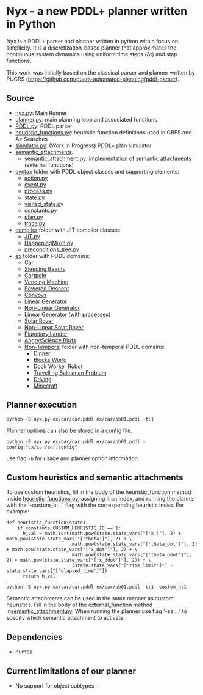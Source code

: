 # Nyx - a new PDDL+ planner written in Python

Nyx is a PDDL+ parser and planner written in python with a focus on simplicity. It is a discretization-based planner that approximates the continuous system dynamics using uniform time steps (Δt) and step functions.


This work was initially based on the classical parser and planner written by PUCRS (https://github.com/pucrs-automated-planning/pddl-parser).

## Source
- [nyx.py](nyx.py): Main Runner
- [planner.py](planner.py): main planning loop and associated functions
- [PDDL.py](PDDL.py): PDDL parser
- [heuristic_functions.py](heuristic_functions.py): heuristic function definitions used in GBFS and A* Searches
- [simulator.py](simulator.py): (Work in Progress) PDDL+ plan simulator
- [semantic_attachments](semantic_attachments/):
  - [semantic_attachment.py](semantic_attachments/semantic_attachment.py): implementation of  semantic attachments (external functions)
- [syntax](syntax/) folder with PDDL object classes and supporting elements:
  - [action.py](syntax/action.py) 
  - [event.py](syntax/event.py) 
  - [process.py](syntax/process.py)
  - [state.py](syntax/state.py)
  - [visited_state.py](syntax/visited_state.py)
  - [constants.py](syntax/constants.py)
  - [plan.py](syntax/plan.py)
  - [trace.py](syntax/trace.py)
- [compiler](compiler/) folder with JIT compiler classes:
  - [JIT.py](compiler/JIT.py)
  - [HappeningMixin.py](compiler/HappeningMixin.py)
  - [preconditions_tree.py](compiler/preconditions_tree.py)
- [ex](ex/) folder with PDDL domains:
  - [Car](ex/car)
  - [Sleeping Beauty](ex/sleeping_beauty/)
  - [Cartpole](ex/cartpole/)
  - [Vending Machine](ex/vending_machine/)
  - [Powered Descent](ex/1D-powered-descent/)
  - [Convoys](ex/convoys_mt/)
  - [Linear Generator](ex/linear-generator/)
  - [Non-Linear Generator](ex/non-linear-generator/)
  - [Linear Generator (with processes)](ex/lg_process/)
  - [Solar Rover](ex/solar-rover/)
  - [Non-Linear Solar Rover](ex/non-linear-solar-rover/)
  - [Planetary Lander](ex/planetary/)
  - [Angry/Science Birds](ex/sb/)
  - [Non-Temporal](ex/non-temporal/) folder with non-temporal PDDL domains:
	  - [Dinner](ex/non-temporal/dinner/)
	  - [Blocks World](ex/non-temporal/blocksworld/)
	  - [Dock Worker Robot](ex/non-temporal/dwr/)
	  - [Travelling Salesman Problem](ex/non-temporal/tsp/)
    - [Driving](ex/non-temporal/driving/)
    - [Minecraft](ex/non-temporal/minecraft/)

## Planner execution
```Shell
python -B nyx.py ex/car/car.pddl ex/car/pb01.pddl -t:1
```

Planner options can also be stored in a config file.
```Shell
python -B nyx.py ex/car/car.pddl ex/car/pb01.pddl -config:"ex/car/car.config"
```

use flag ```-h``` for usage and planner option information.


## Custom heuristics and semantic attachments
To use custom heuristics, fill in the body of the heuristic_function method inside [heuristic_functions.py](heuristic_functions.py), assigning it an index, and running the planner with the '-custom_h:...' flag with the corresponding heuristic index. For example: 

```
def heuristic_function(state):
    if constants.CUSTOM_HEURISTIC_ID == 1:
      h_val = math.sqrt(math.pow(state.state_vars["['x']"], 2) + math.pow(state.state_vars["['theta']"], 2) + \
                        math.pow(state.state_vars["['theta_dot']"], 2) + math.pow(state.state_vars["['x_dot']"], 2) + \
                        math.pow(state.state_vars["['theta_ddot']"], 2) + math.pow(state.state_vars["['x_ddot']"], 2)) * \
                        (state.state_vars["['time_limit']"] - state.state_vars["['elapsed_time']"])
      return h_val
```

```Shell
python -B nyx.py ex/car/car.pddl ex/car/pb01.pddl -t:1 -custom_h:1
```

Semantic attachments can be used in the same manner as custom heuristics. Fill in the body of the external_function method in[semantic_attachment.py](semantic_attachments/semantic_attachment.py). When running the planner use flag '-sa:...' to specify which semantic attachment to activate. 

## Dependencies
- numba

## Current limitations of our planner
- No support for object subtypes
